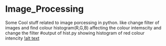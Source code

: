 # Image_Processing
Some Cool stuff related to image porcessing in python. like change filter of images and find colour histogram(R,G,B)
affecting the colour intemscity and change the filter
#output of hist.py showing histogram of red colour intencity
[!alt text](https://user-images.githubusercontent.com/25060629/36355356-f101dfae-1507-11e8-89e5-69d28cfa368a.jpg)
